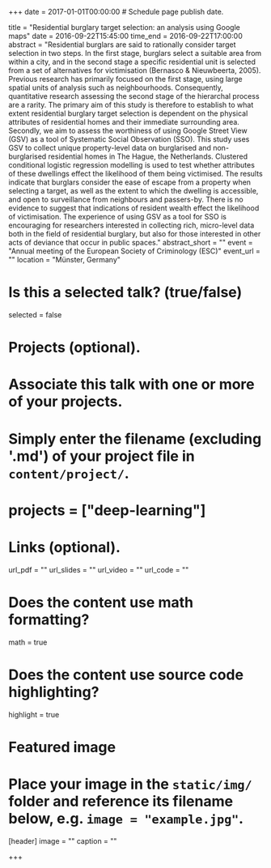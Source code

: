 +++
date = 2017-01-01T00:00:00  # Schedule page publish date.

title = "Residential burglary target selection: an analysis using Google maps"
date = 2016-09-22T15:45:00
time_end = 2016-09-22T17:00:00
abstract = "Residential burglars are said to rationally consider target selection in two steps. In the first stage, burglars select a suitable area from within a city, and in the second stage a specific residential unit is selected from a set of alternatives for victimisation (Bernasco & Nieuwbeerta, 2005). Previous research has primarily focused on the first stage, using large spatial units of analysis such as neighbourhoods. Consequently, quantitative research assessing the second stage of the hierarchal process are a rarity. The primary aim of this study is therefore to establish to what extent residential burglary target selection is dependent on the physical attributes of residential homes and their immediate surrounding area. Secondly, we aim to assess the worthiness of using Google Street View (GSV) as a tool of Systematic Social Observation (SSO). This study uses GSV to collect unique property-level data on burglarised and non-burglarised residential homes in The Hague, the Netherlands. Clustered conditional logistic regression modelling is used to test whether attributes of these dwellings effect the likelihood of them being victimised. The results indicate that burglars consider the ease of escape from a property when selecting a target, as well as the extent to which the dwelling is accessible, and open to surveillance from neighbours and passers-by. There is no evidence to suggest that indications of resident wealth effect the likelihood of victimisation. The experience of using GSV as a tool for SSO is encouraging for researchers interested in collecting rich, micro-level data both in the field of residential burglary, but also for those interested in other acts of deviance that occur in public spaces."
abstract_short = ""
event = "Annual meeting of the European Society of Criminology (ESC)"
event_url = ""
location = "Münster, Germany"

# Is this a selected talk? (true/false)
selected = false

# Projects (optional).
#   Associate this talk with one or more of your projects.
#   Simply enter the filename (excluding '.md') of your project file in `content/project/`.
# projects = ["deep-learning"]

# Links (optional).
url_pdf = ""
url_slides = ""
url_video = ""
url_code = ""

# Does the content use math formatting?
math = true

# Does the content use source code highlighting?
highlight = true

# Featured image
# Place your image in the `static/img/` folder and reference its filename below, e.g. `image = "example.jpg"`.
[header]
image = ""
caption = ""

+++

<!-- Embed your slides or video here using [shortcodes](https://sourcethemes.com/academic/post/writing-markdown-latex/). Further details can easily be added using *Markdown* and $\rm \LaTeX$ math code. -->

